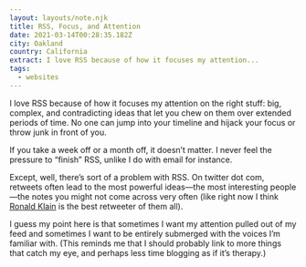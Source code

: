```yaml
---
layout: layouts/note.njk
title: RSS, Focus, and Attention
date: 2021-03-14T00:28:35.182Z
city: Oakland
country: California
extract: I love RSS because of how it focuses my attention...
tags:
  - websites
---
```


I love RSS because of how it focuses my attention on the right stuff: big, complex, and contradicting ideas that let you chew on them over extended periods of time. No one can jump into your timeline and hijack your focus or throw junk in front of you.

If you take a week off or a month off, it doesn’t matter. I never feel the pressure to “finish” RSS, unlike I do with email for instance.

Except, well, there’s sort of a problem with RSS. On twitter dot com, retweets often lead to the most powerful ideas—the most interesting people—the notes you might not come across very often (like right now I think [Ronald Klain](https://twitter.com/WHCOS) is the best retweeter of them all).

I guess my point here is that sometimes I want my attention pulled out of my feed and sometimes I want to be entirely submerged with the voices I’m familiar with. (This reminds me that I should probably link to more things that catch my eye, and perhaps less time blogging as if it’s therapy.)
